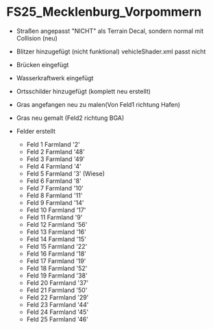 # FS25_Mecklenburg_Vorpommern
 
- Straßen angepasst "NICHT" als Terrain Decal, sondern normal mit Collision (neu)
- Blitzer hinzugefügt (nicht funktional) vehicleShader.xml passt nicht
- Brücken eingefügt
- Wasserkraftwerk eingefügt
- Ortsschilder hinzugefügt (komplett neu erstellt)
- Gras angefangen neu zu malen(Von Feld1 richtung Hafen)
- Gras neu gemalt (Feld2 richtung BGA)
		
- Felder erstellt
	- Feld 1	Farmland '2'
	- Feld 2	Farmland '48'
	- Feld 3	Farmland '49'
	- Feld 4	Farmland '4'
	- Feld 5	Farmland '3' (Wiese)
	- Feld 6	Farmland '8'
	- Feld 7	Farmland '10'
	- Feld 8	Farmland '11'
	- Feld 9	Farmland '14'
	- Feld 10	Farmland '17'
	- Feld 11	Farmland '9'
	- Feld 12	Farmland '56'
	- Feld 13	Farmland '16'
	- Feld 14	Farmland '15'
	- Feld 15	Farmland '22'
	- Feld 16	Farmland '18'
	- Feld 17	Farmland '19'
	- Feld 18	Farmland '52'
	- Feld 19	Farmland '38'
	- Feld 20	Farmland '37'
	- Feld 21	Farmland '50'
	- Feld 22	Farmland '29'
	- Feld 23	Farmland '44'
	- Feld 24	Farmland '45'
	- Feld 25	Farmland '46'
